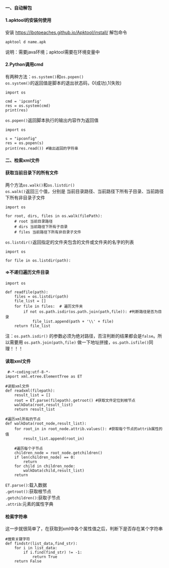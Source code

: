 #### 一、自动解包
#### 1.apktool的安装何使用
安装
<https://ibotpeaches.github.io/Apktool/install/>
解包命令
```
apktool d name.apk
```
说明：需要java环境；apktool需要在环境变量中
#### 2.Python调用cmd
有两种方法：`os.system()`和`os.popen()`  
`os.system()`的返回值是脚本的退出状态码，0(成功),1(失败)
```
import os

cmd = 'ipconfig'
res = os.system(cmd)
print(res)
```
`os.popen()`返回脚本执行的输出内容作为返回值
```
import os

s = "ipconfig"
res = os.popen(s)
print(res.read()) #输出返回的字符串
```
#### 二、检索xml文件
#### 获取当前目录下的所有文件
两个方法`os.walk()`和`os.listdir()`  
`os.walk()`返回三个值，分别是 当前目录路径、当前路径下所有子目录、当前路径下所有非目录子文件
```
import os

for root, dirs, files in os.walk(filePath):  
    # root 当前目录路径  
    # dirs 当前路径下所有子目录  
    # files 当前路径下所有非目录子文件
```
`os.listdir()`返回指定的文件夹包含的文件或文件夹的名字的列表
```
import os

for file in os.listdir(path):
```
####  =>不递归遍历文件目录
```
import os

def readfile(path):
    files = os.listdir(path)
    file_list = []
    for file in files:  # 遍历文件夹
        if not os.path.isdir(os.path.join(path,file)): #判断路径是否为目录
            file_list.append(path + '\\' + file)
    return file_list
```
注：`os.path.isdir()` 的参数必须为绝对路径，否注判断的结果都会是`false`。所以需要用 `os.path.join(path,file)` 做一下地址拼接，`os.path.isfile()`同理！！！
#### 读取xml文件
```
 #-*-coding:utf-8-*-
import xml.etree.ElementTree as ET

#读取xml文件
def readxml(filepath):
    result_list = []
    root = ET.parse(filepath).getroot() #获取文件定位到根节点
    walkData(root,result_list)
    return result_list

#遍历xml所有的节点
def walkData(root_node,result_list):
    for root_in in root_node.attrib.values(): #获取每个节点的attrib属性的值
        result_list.append(root_in)

    #遍历每个子节点
    children_node = root_node.getchildren()
    if len(children_node) == 0:
        return
    for child in children_node:
        walkData(child,result_list)
    return
```
`ET.parse()`:载入数据  
`.getroot()`:获取根节点  
`.getchildren()`:获取子节点  
`.attrib`:元素的属性字典  
#### 检索字符串
这一步就很简单了，在获取到xml中各个属性值之后，判断下是否存在某个字符串
```
#搜索关键字符
def findstr(list_data,find_str):
    for i in list_data:
        if i.find(find_str) != -1:
            return True
    return False
```